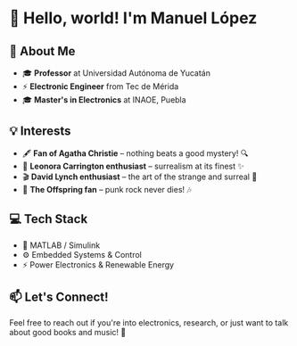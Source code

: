 # 👋 Hello, world! I'm Manuel López  

## 🚀 About Me  
- 🎓 **Professor** at Universidad Autónoma de Yucatán  
- ⚡ **Electronic Engineer** from Tec de Mérida  
- 🎓 **Master's in Electronics** at INAOE, Puebla  

## 💡 Interests  
- 🖋️ **Fan of Agatha Christie** – nothing beats a good mystery! 🔍  
- 🎨 **Leonora Carrington enthusiast** – surrealism at its finest ✨
- 🎬 **David Lynch enthusiast** – the art of the strange and surreal 🎥   
- 🎸 **The Offspring fan** – punk rock never dies! 🎶  

## 💻 Tech Stack  
- 🔧 MATLAB / Simulink  
- ⚙️ Embedded Systems & Control  
- ⚡ Power Electronics & Renewable Energy  

## 📫 Let's Connect!  
Feel free to reach out if you're into electronics, research, or just want to talk about good books and music! 🚀  
